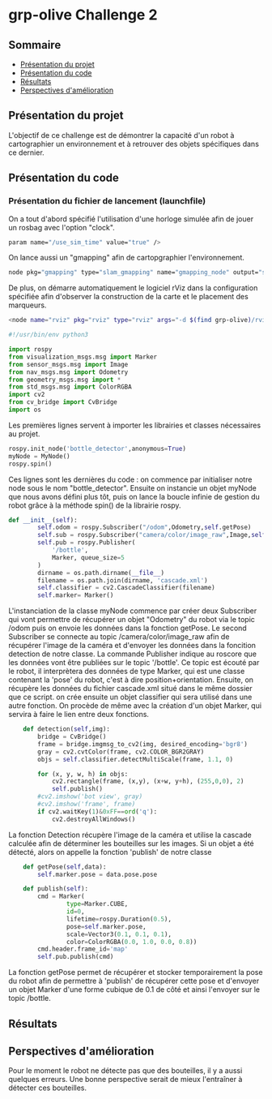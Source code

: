 # grp-olive Challenge 2
## Sommaire
- [Présentation du projet](#Présentation-du-projet)
- [Présentation du code](#Présentation-du-code)
- [Résultats](#Résultats)
- [Perspectives d'amélioration](#Perspectives-d'amélioration)
## Présentation du projet
L'objectif de ce challenge est de démontrer la capacité d'un robot à cartographier un environnement et à retrouver des objets spécifiques dans ce dernier.
## Présentation du code

### Présentation du fichier de lancement (launchfile)
On a tout d'abord spécifié l'utilisation d'une horloge simulée afin de jouer un rosbag avec l'option "clock".
```bash
param name="/use_sim_time" value="true" />
```
On lance aussi un "gmapping" afin de cartopgraphier l'environnement.
```bash
node pkg="gmapping" type="slam_gmapping" name="gmapping_node" output="screen" >
```
De plus, on démarre automatiquement le logiciel rViz dans la configuration spécifiée afin d'observer la construction de la carte et le placement des marqueurs.
```bash
<node name="rviz" pkg="rviz" type="rviz" args="-d $(find grp-olive)/rviz/challenge2.rviz"/>
```

```python
#!/usr/bin/env python3

import rospy
from visualization_msgs.msg import Marker
from sensor_msgs.msg import Image
from nav_msgs.msg import Odometry
from geometry_msgs.msg import *
from std_msgs.msg import ColorRGBA
import cv2
from cv_bridge import CvBridge
import os
```
Les premières lignes servent à importer les librairies et classes nécessaires au projet.
```python
rospy.init_node('bottle_detector',anonymous=True)
myNode = MyNode()
rospy.spin()
```
Ces lignes sont les dernières du code : on commence par initialiser notre node sous le nom "bottle_detector". Ensuite on instancie un objet myNode que nous avons défini plus tôt, puis on lance la boucle infinie de gestion du robot grâce à la méthode spin() de la librairie rospy.
```python
def __init__(self):
        self.odom = rospy.Subscriber("/odom",Odometry,self.getPose)
        self.sub = rospy.Subscriber("camera/color/image_raw",Image,self.detection)
        self.pub = rospy.Publisher(
            '/bottle',
            Marker, queue_size=5
        )
        dirname = os.path.dirname(__file__)
        filename = os.path.join(dirname, 'cascade.xml')
        self.classifier = cv2.CascadeClassifier(filename)
        self.marker= Marker()

```
L'instanciation de la classe myNode commence par créer deux Subscriber qui vont permettre de récupérer un objet "Odometry" du robot via le topic 
/odom puis on envoie les données dans la fonction getPose. Le second Subscriber se connecte au topic /camera/color/image_raw afin de récupérer l'image de la caméra et d'envoyer les données dans la foncition detection de notre classe.  La commande Publisher indique au roscore que les données vont être publiées sur le topic '/bottle'. Ce topic est écouté par le robot, il interprètera des données de type Marker, qui est une classe contenant la 'pose' du robot, c'est à dire position+orientation. Ensuite, on récupère les données du fichier cascade.xml situé dans le même dossier que ce script. on crée ensuite un objet classifier qui sera utilisé dans une autre fonction. On procède de même avec la création d'un objet Marker, qui servira à faire le lien entre deux fonctions. 
```python
    def detection(self,img):
        bridge = CvBridge()
        frame = bridge.imgmsg_to_cv2(img, desired_encoding='bgr8')
        gray = cv2.cvtColor(frame, cv2.COLOR_BGR2GRAY)
        objs = self.classifier.detectMultiScale(frame, 1.1, 0)

        for (x, y, w, h) in objs:
            cv2.rectangle(frame, (x,y), (x+w, y+h), (255,0,0), 2)
            self.publish()
        #cv2.imshow('bot view', gray)
        #cv2.imshow('frame', frame)
        if cv2.waitKey(1)&0xFF==ord('q'):
            cv2.destroyAllWindows()
```
La fonction Detection récupère l'image de la caméra et utilise la cascade calculée afin de déterminer les bouteilles sur les images. Si un objet a été détecté, alors on appelle la fonction 'publish' de notre classe
```python
    def getPose(self,data):
        self.marker.pose = data.pose.pose

    def publish(self):
        cmd = Marker(
                type=Marker.CUBE,
                id=0,
                lifetime=rospy.Duration(0.5),
                pose=self.marker.pose,
                scale=Vector3(0.1, 0.1, 0.1),
                color=ColorRGBA(0.0, 1.0, 0.0, 0.8))
        cmd.header.frame_id='map'
        self.pub.publish(cmd)
```
La fonction getPose permet de récupérer et stocker temporairement la pose du robot afin de permettre à 'publish' de récupérer cette pose et d'envoyer un objet Marker d'une forme cubique de 0.1 de côté et ainsi l'envoyer sur le topic /bottle.
## Résultats
## Perspectives d'amélioration
Pour le moment le robot ne détecte pas que des bouteilles, il y a aussi quelques erreurs. Une bonne perspective serait de mieux l'entraîner à détecter ces bouteilles.
